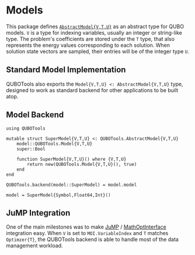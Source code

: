 # Models

This package defines [`AbstractModel{V,T,U}`](@ref) as an abstract type for QUBO models.
`V` is a type for indexing variables, usually an integer or string-like type.
The problem's coefficients are stored under the `T` type, that also represents the energy values corresponding to each solution.
When solution state vectors are sampled, their entries will be of the integer type `U`.

## Standard Model Implementation

QUBOTools also exports the `Model{V,T,U} <: AbstractModel{V,T,U}` type, designed to work as standard backend for other applications to be built atop.

## Model Backend

```@example model-backend
using QUBOTools

mutable struct SuperModel{V,T,U} <: QUBOTools.AbstractModel{V,T,U}
    model::QUBOTools.Model{V,T,U}
    super::Bool

    function SuperModel{V,T,U}() where {V,T,U}
        return new(QUBOTools.Model{V,T,U}(), true)
    end
end

QUBOTools.backend(model::SuperModel) = model.model
```

```@example model-backend
model = SuperModel{Symbol,Float64,Int}()
```

## JuMP Integration

One of the main milestones was to make [JuMP](https://jump.dev) / [MathOptInterface](https://github.com/jump-dev/MathOptInterface.jl) integration easy.
When `V` is set to `MOI.VariableIndex` and `T` matches `Optimzer{T}`, the QUBOTools backend is able to handle most of the data management workload.
